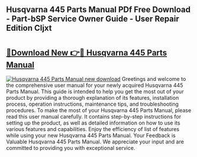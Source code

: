 ## Husqvarna 445 Parts Manual PDf Free Download - Part-bSP Service Owner Guide - User Repair Edition CIjxt

# <h2><a href="http://bc31231.oget.top/?id=Husqvarna+445+Parts+Manual">🔗Download New 👉🔴 Husqvarna 445 Parts Manual</a></h2>

[![Husqvarna 445 Parts Manual new download](https://i.imgur.com/5g1atiW.png)](http://bc31231.oget.top/?id=Husqvarna+445+Parts+Manual)
Greetings and welcome to the comprehensive user manual for your newly acquired Husqvarna 445 Parts Manual. This guide is intended to help you get the most out of your product by providing a thorough explanation of its features, installation process, operation instructions, maintenance tips, and troubleshooting procedures. To make the most of your Husqvarna 445 Parts Manual, please read this user manual carefully. It contains step-by-step instructions for setting up the product, as well as detailed information on how to use its various features and capabilities. Enjoy the efficiency of list of features while using your new Husqvarna 445 Parts Manual. Your Feedback is Valuable Husqvarna 445 Parts Manual. We appreciate your input and are committed to providing you with exceptional service.
